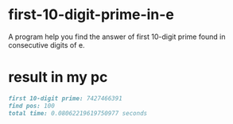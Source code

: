 # first-10-digit-prime-in-e
A program help you find the answer of first 10-digit prime found in consecutive digits of e.

# result in my pc
```md
first 10-digit prime: 7427466391
find pos: 100
total time: 0.08062219619750977 seconds
```

